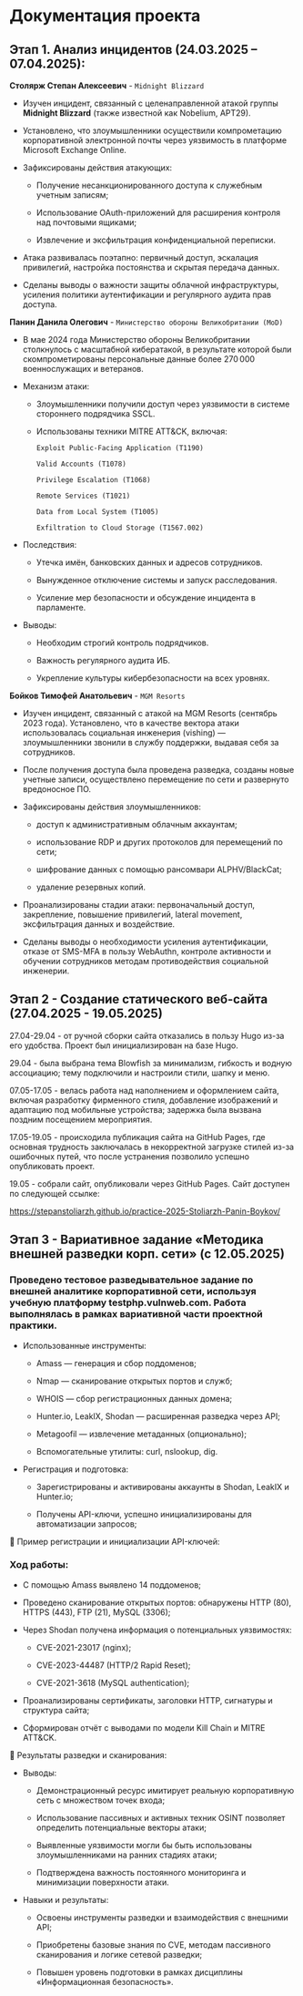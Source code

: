 # Документация проекта

## Этап 1. Анализ инцидентов (24.03.2025 – 07.04.2025):

**Столярж Степан Алексеевич** - `Midnight Blizzard`

- Изучен инцидент, связанный с целенаправленной атакой группы **Midnight Blizzard** (также известной как Nobelium, APT29).

- Установлено, что злоумышленники осуществили компрометацию корпоративной электронной почты через уязвимость в платформе Microsoft Exchange Online.

- Зафиксированы действия атакующих:

  - Получение несанкционированного доступа к служебным учетным записям;

  - Использование OAuth-приложений для расширения контроля над почтовыми ящиками;

  - Извлечение и эксфильтрация конфиденциальной переписки.

- Атака развивалась поэтапно: первичный доступ, эскалация привилегий, настройка постоянства и скрытая передача данных.

- Сделаны выводы о важности защиты облачной инфраструктуры, усиления политики аутентификации и регулярного аудита прав доступа.

**Панин Данила Олегович** - `Министерство обороны Великобритании (MoD)`

- В мае 2024 года Министерство обороны Великобритании столкнулось с масштабной кибератакой, в результате которой были скомпрометированы персональные данные более 270 000 военнослужащих и ветеранов.

- Механизм атаки:

  - Злоумышленники получили доступ через уязвимости в системе стороннего подрядчика SSCL.

  - Использованы техники MITRE ATT&CK, включая:

    ```plaintext
    Exploit Public-Facing Application (T1190)
    
    Valid Accounts (T1078)
    
    Privilege Escalation (T1068)
    
    Remote Services (T1021)
    
    Data from Local System (T1005)
    
    Exfiltration to Cloud Storage (T1567.002)
    ```

- Последствия:

  - Утечка имён, банковских данных и адресов сотрудников.

  - Вынужденное отключение системы и запуск расследования.

  - Усиление мер безопасности и обсуждение инцидента в парламенте.

- Выводы:

  - Необходим строгий контроль подрядчиков.

  - Важность регулярного аудита ИБ.

  - Укрепление культуры кибербезопасности на всех уровнях.

**Бойков Тимофей Анатольевич** - `MGM Resorts`

- Изучен инцидент, связанный с атакой на MGM Resorts (сентябрь 2023 года).
Установлено, что в качестве вектора атаки использовалась социальная инженерия (vishing) — злоумышленники звонили в службу поддержки, выдавая себя за сотрудников.
- После получения доступа была проведена разведка, созданы новые учетные записи, осуществлено перемещение по сети и развернуто вредоносное ПО.

- Зафиксированы действия злоумышленников:

  - доступ к административным облачным аккаунтам;

  - использование RDP и других протоколов для перемещений по сети;

  - шифрование данных с помощью рансомвари ALPHV/BlackCat;

  - удаление резервных копий.

- Проанализированы стадии атаки: первоначальный доступ, закрепление, повышение привилегий, lateral movement, эксфильтрация данных и воздействие.
- Сделаны выводы о необходимости усиления аутентификации, отказе от SMS-MFA в пользу WebAuthn, контроле активности и обучении сотрудников методам противодействия социальной инженерии.

## Этап 2 - Создание статического веб-сайта (27.04.2025 - 19.05.2025)

27.04-29.04 - от ручной сборки сайта отказались в пользу Hugo из-за его удобства. Проект был инициализирован на базе Hugo.

29.04 - была выбрана тема Blowfish за минимализм, гибкость и водную ассоциацию; тему подключили и настроили стили, шапку и меню.

07.05-17.05 - велась работа над наполнением и оформлением сайта, включая разработку фирменного стиля, добавление изображений и адаптацию под мобильные устройства; задержка была вызвана поздним посещением мероприятия.

17.05-19.05 - происходила публикация сайта на GitHub Pages, где основная трудность заключалась в некорректной загрузке стилей из-за ошибочных путей, что после устранения позволило успешно опубликовать проект.

19.05 - собрали сайт, опубликовали через GitHub Pages. Сайт доступен по следующей ссылке:

https://stepanstoliarzh.github.io/practice-2025-Stoliarzh-Panin-Boykov/

## Этап 3 - Вариативное задание «Методика внешней разведки корп. сети» (с 12.05.2025)

### Проведено тестовое разведывательное задание по внешней аналитике корпоративной сети, используя учебную платформу testphp.vulnweb.com. Работа выполнялась в рамках вариативной части проектной практики.

- Использованные инструменты:

  - Amass — генерация и сбор поддоменов;

  - Nmap — сканирование открытых портов и служб;

  - WHOIS — сбор регистрационных данных домена;

  - Hunter.io, LeakIX, Shodan — расширенная разведка через API;

  - Metagoofil — извлечение метаданных (опционально);

  - Вспомогательные утилиты: curl, nslookup, dig.

- Регистрация и подготовка:

  - Зарегистрированы и активированы аккаунты в Shodan, LeakIX и Hunter.io;

  - Получены API-ключи, успешно инициализированы для автоматизации запросов;

📸 Пример регистрации и инициализации API-ключей:

### Ход работы:

- С помощью Amass выявлено 14 поддоменов;

- Проведено сканирование открытых портов: обнаружены HTTP (80), HTTPS (443), FTP (21), MySQL (3306);

- Через Shodan получена информация о потенциальных уязвимостях:

  - CVE-2021-23017 (nginx);

  - CVE-2023-44487 (HTTP/2 Rapid Reset);

  - CVE-2021-3618 (MySQL authentication);

- Проанализированы сертификаты, заголовки HTTP, сигнатуры и структура сайта;

- Сформирован отчёт с выводами по модели Kill Chain и MITRE ATT&CK.

📸 Результаты разведки и сканирования:

- Выводы:

  - Демонстрационный ресурс имитирует реальную корпоративную сеть с множеством точек входа;

  - Использование пассивных и активных техник OSINT позволяет определить потенциальные векторы атаки;

  - Выявленные уязвимости могли бы быть использованы злоумышленниками на ранних стадиях атаки;

  - Подтверждена важность постоянного мониторинга и минимизации поверхности атаки.

- Навыки и результаты:

  - Освоены инструменты разведки и взаимодействия с внешними API;

  - Приобретены базовые знания по CVE, методам пассивного сканирования и логике сетевой разведки;

  - Повышен уровень подготовки в рамках дисциплины «Информационная безопасность».
